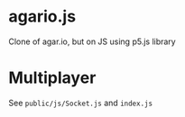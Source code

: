# agario.js

Clone of agar.io, but on JS using p5.js library

# Multiplayer

See `public/js/Socket.js` and `index.js`